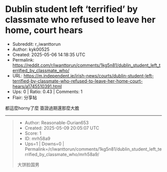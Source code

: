 # Dublin student left ‘terrified’ by classmate who refused to leave her home, court hears

- Subreddit: r_iwanttorun
- Author: kyk00525
- Created: 2025-05-06 14:18:35 UTC
- Permalink: https://reddit.com/r/iwanttorun/comments/1kg5n81/dublin_student_left_terrified_by_classmate_who/
- URL: https://m.independent.ie/irish-news/courts/dublin-student-left-terrified-by-classmate-who-refused-to-leave-her-home-court-hears/a1745510391.html
- Ups: 0 | Ratio: 0.43 | Comments: 1
- Flair: 分享帖


都這麼horny了麼 簽證過期還那麼大膽


---

> - Author: Reasonable-Durian653
> - Created: 2025-05-09 20:05:07 UTC
> - Score: 1
> - ID: mrh58a9
> - Ups=1 | Downs=0 | Permalink=/r/iwanttorun/comments/1kg5n81/dublin_student_left_terrified_by_classmate_who/mrh58a9/
>
> 大饼脸国男
